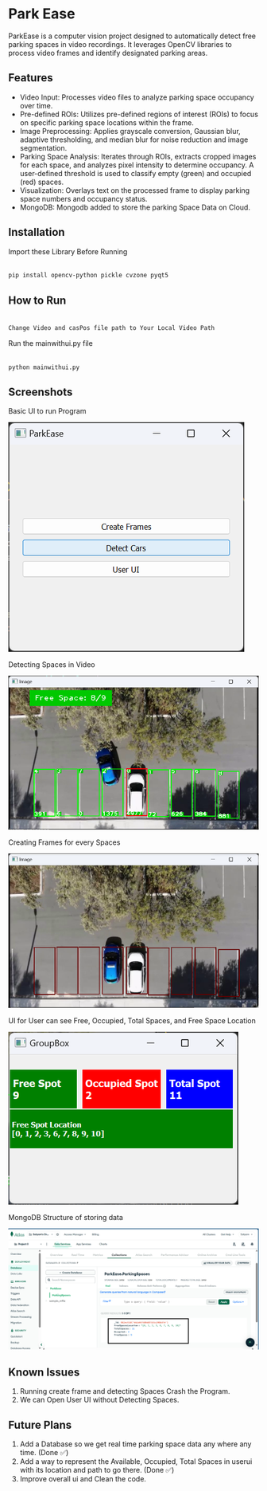 
# Park Ease

ParkEase is a computer vision project designed to automatically detect free parking spaces in video recordings. It leverages OpenCV libraries to process video frames and identify designated parking areas.


## Features

- Video Input: Processes video files to analyze parking space occupancy over time.
- Pre-defined ROIs: Utilizes pre-defined regions of interest (ROIs) to focus on specific parking space locations within the frame.
- Image Preprocessing: Applies grayscale conversion, Gaussian blur, adaptive thresholding, and median blur for noise reduction and image segmentation.
- Parking Space Analysis: Iterates through ROIs, extracts cropped images for each space, and analyzes pixel intensity to determine occupancy. A user-defined threshold is used to classify empty (green) and occupied (red) spaces.
- Visualization: Overlays text on the processed frame to display parking space numbers and occupancy status.
- MongoDB: Mongodb added to store the parking Space Data on Cloud.

## Installation 

Import these Library Before Running

```bash

pip install opencv-python pickle cvzone pyqt5

```

## How to Run

```bash

Change Video and casPos file path to Your Local Video Path

```
Run the mainwithui.py file
```bash

python mainwithui.py

```



## Screenshots
Basic UI to run Program

![Basic UI](https://github.com/SatyamDevv/ParkEase-Parking-Space-Detection/blob/main/Screenshots/basicui.png)

Detecting Spaces in Video

![Space Detection](https://github.com/SatyamDevv/ParkEase-Parking-Space-Detection/blob/main/Screenshots/detectspace.png)

Creating Frames for every Spaces

![Make Frames](https://github.com/SatyamDevv/ParkEase-Parking-Space-Detection/blob/main/Screenshots/makeframe.png)

UI for User can see Free, Occupied, Total Spaces, and Free Space Location

![User UI](https://github.com/SatyamDevv/ParkEase-Parking-Space-Detection/blob/main/Screenshots/newuserui.png)

MongoDB Structure of storing data

![User UI](https://github.com/SatyamDevv/ParkEase-Parking-Space-Detection/blob/main/Screenshots/MongoDB%20structure.png)

## Known Issues

1. Running create frame and detecting Spaces Crash the Program.
2. We can Open User UI without Detecting Spaces.

## Future Plans

1. Add a Database so we get real time parking space data any where any time. (Done ✅)
2. Add a way to represent the Available, Occupied, Total Spaces in userui with its location and path to go there. (Done ✅)
3. Improve overall ui and Clean the code.
